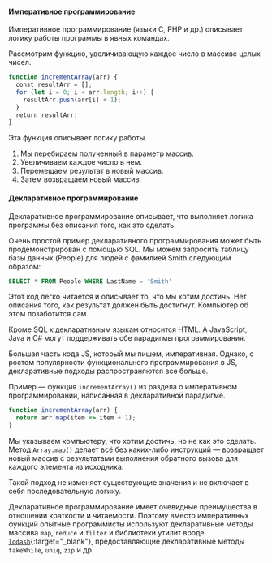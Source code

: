 #### Императивное программирование

Императивное программирование (языки C, PHP и др.) описывает логику работы программы в явных командах.

Рассмотрим функцию, увеличивающую каждое число в массиве целых чисел.

```js
function incrementArray(arr) {
  const resultArr = [];
  for (let i = 0; i < arr.length; i++) {
    resultArr.push(arr[i] + 1);
  }
  return resultArr;
}
```

Эта функция описывает логику работы.

1. Мы перебираем полученный в параметр массив.
2. Увеличиваем каждое число в нем.
3. Перемещаем результат в новый массив.
4. Затем возвращаем новый массив.

#### Декларативное программирование

Декларативное программирование описывает, что выполняет логика программы без описания того, как это сделать.

Очень простой пример декларативного программирования может быть продемонстрирован с помощью SQL. Мы можем запросить таблицу базы данных (People) для людей с фамилией Smith следующим образом:

```sql
SELECT * FROM People WHERE LastName = 'Smith'
```

Этот код легко читается и описывает то, что мы хотим достичь. Нет описания того, как результат должен быть достигнут. Компьютер об этом позаботится сам.

Кроме SQL к декларативным языкам относится HTML. А JavaScript, Java и C# могут поддерживать обе парадигмы программирования.

Большая часть кода JS, который мы пишем, императивная. Однако, с ростом популярности функционального программирования в JS, декларативные подходы распространяются все больше.

Пример — функция `incrementArray()` из раздела о императивном программировании, написанная в декларативной парадигме.

```js
function incrementArray(arr) {
  return arr.map(item => item + 1);
}
```

Мы указываем компьютеру, что хотим достичь, но не как это сделать. Метод `Array.map()` делает всё без каких-либо инструкций — возвращает новый массив с результатами выполнения обратного вызова для каждого элемента из исходника.

Такой подход не изменяет существующие значения и не включает в себя последовательную логику.

Декларативное программирование имеет очевидные преимущества в отношении краткости и читаемости. Поэтому вместо императивных функций опытные программисты используют декларативные методы массива `map`, `reduce` и `filter` и библиотеки утилит вроде [`lodash`](https://nicozerpa.com/lodash-underscore-necessary-or-obsolete/){:target="_blank"}, предоставляющие декларативные методы `takeWhile`, `uniq`, `zip` и др.
